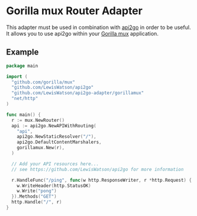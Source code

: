 # Gorilla mux Router Adapter

This adapter must be used in combination with [api2go](https://github.com/LewisWatson/api2go) in order to be useful.
It allows you to use api2go within your [Gorilla mux](http://www.gorillatoolkit.org/pkg/mux) application.

## Example

```go
package main

import (
  "github.com/gorilla/mux"
  "github.com/LewisWatson/api2go"
  "github.com/LewisWatson/api2go-adapter/gorillamux"
  "net/http"
)

func main() {
  r := mux.NewRouter()
  api := api2go.NewAPIWithRouting(
    "api",
    api2go.NewStaticResolver("/"),
    api2go.DefaultContentMarshalers,
    gorillamux.New(r),
  )

  // Add your API resources here...
  // see https://github.com/LewisWatson/api2go for more information

  r.HandleFunc("/ping", func(w http.ResponseWriter, r *http.Request) {
    w.WriteHeader(http.StatusOK)
    w.Write("pong")
  }).Methods("GET")
  http.Handle("/", r)
}
```